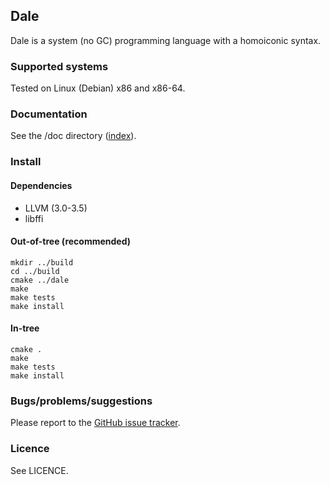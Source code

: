 ## Dale

Dale is a system (no GC) programming language with a homoiconic
syntax.

### Supported systems

Tested on Linux (Debian) x86 and x86-64.

### Documentation

See the /doc directory ([index](./doc/index.md)).

### Install

#### Dependencies

  * LLVM (3.0-3.5)
  * libffi

#### Out-of-tree (recommended)

    mkdir ../build
    cd ../build
    cmake ../dale
    make
    make tests
    make install

#### In-tree

    cmake .
    make
    make tests
    make install

### Bugs/problems/suggestions

Please report to the [GitHub issue tracker](https://github.com/tomhrr/dale/issues).

### Licence

See LICENCE.
